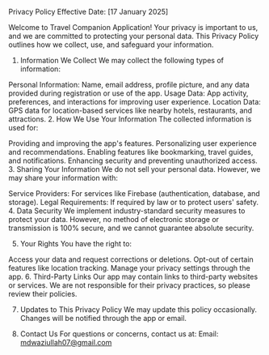 Privacy Policy
Effective Date: [17 January 2025]

Welcome to Travel Companion Application! Your privacy is important to us, and we are committed to protecting your personal data. This Privacy Policy outlines how we collect, use, and safeguard your information.

1. Information We Collect
We may collect the following types of information:

Personal Information: Name, email address, profile picture, and any data provided during registration or use of the app.
Usage Data: App activity, preferences, and interactions for improving user experience.
Location Data: GPS data for location-based services like nearby hotels, restaurants, and attractions.
2. How We Use Your Information
The collected information is used for:

Providing and improving the app's features.
Personalizing user experience and recommendations.
Enabling features like bookmarking, travel guides, and notifications.
Enhancing security and preventing unauthorized access.
3. Sharing Your Information
We do not sell your personal data. However, we may share your information with:

Service Providers: For services like Firebase (authentication, database, and storage).
Legal Requirements: If required by law or to protect users' safety.
4. Data Security
We implement industry-standard security measures to protect your data. However, no method of electronic storage or transmission is 100% secure, and we cannot guarantee absolute security.

5. Your Rights
You have the right to:

Access your data and request corrections or deletions.
Opt-out of certain features like location tracking.
Manage your privacy settings through the app.
6. Third-Party Links
Our app may contain links to third-party websites or services. We are not responsible for their privacy practices, so please review their policies.

7. Updates to This Privacy Policy
We may update this policy occasionally. Changes will be notified through the app or email.

8. Contact Us
For questions or concerns, contact us at:
Email: mdwaziullah07@gmail.com
